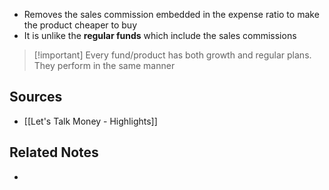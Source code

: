 - Removes the sales commission embedded in the expense ratio to make the product cheaper to buy
- It is unlike the **regular funds** which include the sales commissions

> [!important] Every fund/product has both growth and regular plans. They perform in the same manner

## Sources
- [[Let's Talk Money - Highlights]]

## Related Notes
- 